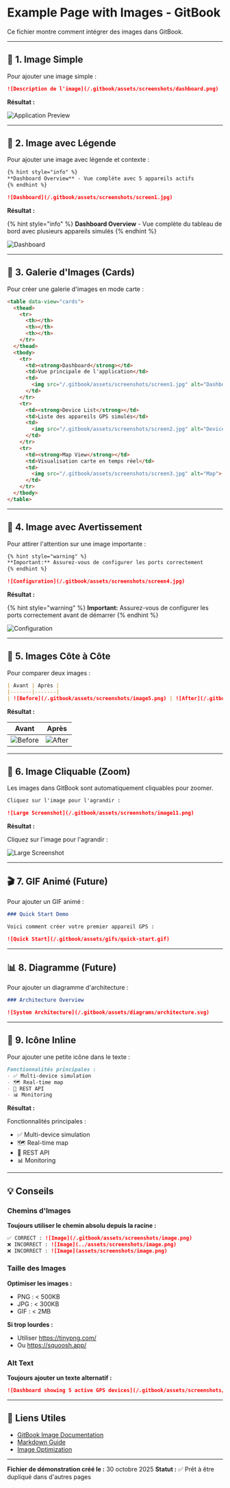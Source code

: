 # Example Page with Images - GitBook

Ce fichier montre comment intégrer des images dans GitBook.

---

## 📸 1. Image Simple

Pour ajouter une image simple :

```markdown
![Description de l'image](/.gitbook/assets/screenshots/dashboard.png)
```

**Résultat :**

![Application Preview](/.gitbook/assets/screenshots/preview.png)

---

## 📸 2. Image avec Légende

Pour ajouter une image avec légende et contexte :

```markdown
{% hint style="info" %}
**Dashboard Overview** - Vue complète avec 5 appareils actifs
{% endhint %}

![Dashboard](/.gitbook/assets/screenshots/screen1.jpg)
```

**Résultat :**

{% hint style="info" %}
**Dashboard Overview** - Vue complète du tableau de bord avec plusieurs appareils simulés
{% endhint %}

![Dashboard](/.gitbook/assets/screenshots/screen1.jpg)

---

## 📸 3. Galerie d'Images (Cards)

Pour créer une galerie d'images en mode carte :

```markdown
<table data-view="cards">
  <thead>
    <tr>
      <th></th>
      <th></th>
      <th></th>
    </tr>
  </thead>
  <tbody>
    <tr>
      <td><strong>Dashboard</strong></td>
      <td>Vue principale de l'application</td>
      <td>
        <img src="/.gitbook/assets/screenshots/screen1.jpg" alt="Dashboard">
      </td>
    </tr>
    <tr>
      <td><strong>Device List</strong></td>
      <td>Liste des appareils GPS simulés</td>
      <td>
        <img src="/.gitbook/assets/screenshots/screen2.jpg" alt="Devices">
      </td>
    </tr>
    <tr>
      <td><strong>Map View</strong></td>
      <td>Visualisation carte en temps réel</td>
      <td>
        <img src="/.gitbook/assets/screenshots/screen3.jpg" alt="Map">
      </td>
    </tr>
  </tbody>
</table>
```

---

## 📸 4. Image avec Avertissement

Pour attirer l'attention sur une image importante :

```markdown
{% hint style="warning" %}
**Important:** Assurez-vous de configurer les ports correctement
{% endhint %}

![Configuration](/.gitbook/assets/screenshots/screen4.jpg)
```

**Résultat :**

{% hint style="warning" %}
**Important:** Assurez-vous de configurer les ports correctement avant de démarrer
{% endhint %}

![Configuration](/.gitbook/assets/screenshots/screen4.jpg)

---

## 📸 5. Images Côte à Côte

Pour comparer deux images :

```markdown
| Avant | Après |
|-------|-------|
| ![Before](/.gitbook/assets/screenshots/image5.png) | ![After](/.gitbook/assets/screenshots/image6.png) |
```

**Résultat :**

| Avant | Après |
|-------|-------|
| ![Before](/.gitbook/assets/screenshots/image5.png) | ![After](/.gitbook/assets/screenshots/image6.png) |

---

## 📸 6. Image Cliquable (Zoom)

Les images dans GitBook sont automatiquement cliquables pour zoomer.

```markdown
Cliquez sur l'image pour l'agrandir :

![Large Screenshot](/.gitbook/assets/screenshots/image11.png)
```

**Résultat :**

Cliquez sur l'image pour l'agrandir :

![Large Screenshot](/.gitbook/assets/screenshots/image11.png)

---

## 🎬 7. GIF Animé (Future)

Pour ajouter un GIF animé :

```markdown
### Quick Start Demo

Voici comment créer votre premier appareil GPS :

![Quick Start](/.gitbook/assets/gifs/quick-start.gif)
```

---

## 📊 8. Diagramme (Future)

Pour ajouter un diagramme d'architecture :

```markdown
### Architecture Overview

![System Architecture](/.gitbook/assets/diagrams/architecture.svg)
```

---

## 🎨 9. Icône Inline

Pour ajouter une petite icône dans le texte :

```markdown
Fonctionnalités principales :
- ✅ Multi-device simulation
- 🗺️ Real-time map
- 🔌 REST API
- 📊 Monitoring
```

**Résultat :**

Fonctionnalités principales :
- ✅ Multi-device simulation
- 🗺️ Real-time map
- 🔌 REST API
- 📊 Monitoring

---

## 💡 Conseils

### Chemins d'Images

**Toujours utiliser le chemin absolu depuis la racine :**
```markdown
✅ CORRECT : ![Image](/.gitbook/assets/screenshots/image.png)
❌ INCORRECT : ![Image](../assets/screenshots/image.png)
❌ INCORRECT : ![Image](assets/screenshots/image.png)
```

### Taille des Images

**Optimiser les images :**
- PNG : < 500KB
- JPG : < 300KB
- GIF : < 2MB

**Si trop lourdes :**
- Utiliser https://tinypng.com/
- Ou https://squoosh.app/

### Alt Text

**Toujours ajouter un texte alternatif :**
```markdown
![Dashboard showing 5 active GPS devices](/.gitbook/assets/screenshots/dashboard.png)
```

---

## 🔗 Liens Utiles

- [GitBook Image Documentation](https://docs.gitbook.com/content-editor/blocks/insert-images)
- [Markdown Guide](https://www.markdownguide.org/basic-syntax/)
- [Image Optimization](https://tinypng.com/)

---

**Fichier de démonstration créé le :** 30 octobre 2025
**Statut :** ✅ Prêt à être dupliqué dans d'autres pages
